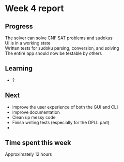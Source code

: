 # Week 4 report

## Progress
The solver can solve CNF SAT problems and sudokus  
UI is in a working state  
Written tests for sudoku parsing, conversion, and solving  
The entire app should now be testable by others


## Learning
* ?


## Next
* Improve the user experience of both the GUI and CLI
* Improve documentation
* Clean up messy code
* Finish writing tests (especially for the DPLL part)
* 

## Time spent this week
Approximately 12 hours
